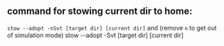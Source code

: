 ## command for stowing current dir to home:
`stow --adopt -nSvt [target dir] [current dir]`
and (remove `n` to get out of simulation mode)
stow --adopt -Svt [target dir] [current dir]
